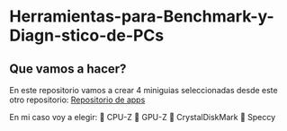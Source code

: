 # Herramientas-para-Benchmark-y- Diagn-stico-de-PCs

## Que vamos a hacer?

En este repositorio vamos a crear 4 miniguias seleccionadas desde este otro repositorio:
[Repositorio de apps](https://github.com/ruben-valentin/CURSO_BASICO-MARKDOWN/blob/main/ejemplo_toolsbechmark.md)

En mi caso voy a elegir:
👀️ CPU-Z
👀️ GPU-Z
👀️ CrystalDiskMark
👀️ Speccy

